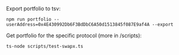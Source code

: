 Export portfolio to tsv:
```shell
npm run portfolio --userAddress=0x4E430992Db6F3BdDbC6A50d1513845f087E9af4A --export
```

Get portfolio for the specific protocol (more in /scripts):
```shell
ts-node scripts/test-swapx.ts
```
